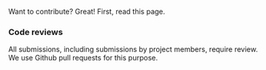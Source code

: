 Want to contribute? Great! First, read this page.

### Code reviews
All submissions, including submissions by project members, require review. We
use Github pull requests for this purpose.
